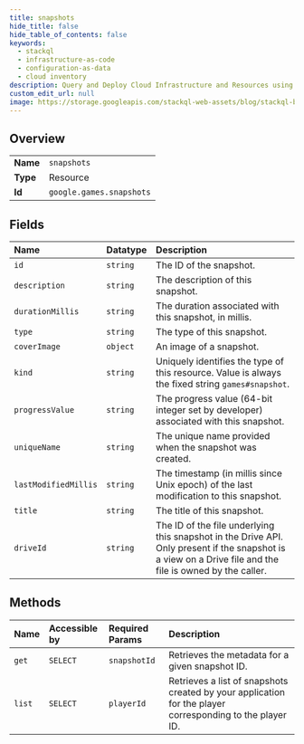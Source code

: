 ```yaml
---
title: snapshots
hide_title: false
hide_table_of_contents: false
keywords:
  - stackql
  - infrastructure-as-code
  - configuration-as-data
  - cloud inventory
description: Query and Deploy Cloud Infrastructure and Resources using SQL
custom_edit_url: null
image: https://storage.googleapis.com/stackql-web-assets/blog/stackql-blog-post-featured-image.png
---
```

  
    

## Overview
<table><tbody>
<tr><td><b>Name</b></td><td><code>snapshots</code></td></tr>
<tr><td><b>Type</b></td><td>Resource</td></tr>
<tr><td><b>Id</b></td><td><code>google.games.snapshots</code></td></tr>
</tbody></table>

## Fields
| Name | Datatype | Description |
|:-----|:---------|:------------|
| `id` | `string` | The ID of the snapshot. |
| `description` | `string` | The description of this snapshot. |
| `durationMillis` | `string` | The duration associated with this snapshot, in millis. |
| `type` | `string` | The type of this snapshot. |
| `coverImage` | `object` | An image of a snapshot. |
| `kind` | `string` | Uniquely identifies the type of this resource. Value is always the fixed string `games#snapshot`. |
| `progressValue` | `string` | The progress value (64-bit integer set by developer) associated with this snapshot. |
| `uniqueName` | `string` | The unique name provided when the snapshot was created. |
| `lastModifiedMillis` | `string` | The timestamp (in millis since Unix epoch) of the last modification to this snapshot. |
| `title` | `string` | The title of this snapshot. |
| `driveId` | `string` | The ID of the file underlying this snapshot in the Drive API. Only present if the snapshot is a view on a Drive file and the file is owned by the caller. |
## Methods
| Name | Accessible by | Required Params | Description |
|:-----|:--------------|:----------------|:------------|
| `get` | `SELECT` | `snapshotId` | Retrieves the metadata for a given snapshot ID. |
| `list` | `SELECT` | `playerId` | Retrieves a list of snapshots created by your application for the player corresponding to the player ID. |
